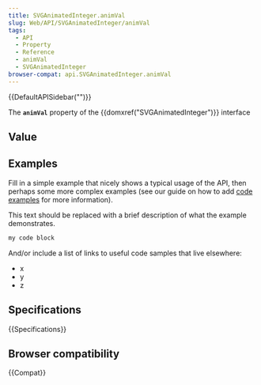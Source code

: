 ```yaml
---
title: SVGAnimatedInteger.animVal
slug: Web/API/SVGAnimatedInteger/animVal
tags:
  - API
  - Property
  - Reference
  - animVal
  - SVGAnimatedInteger
browser-compat: api.SVGAnimatedInteger.animVal
---
```

{{DefaultAPISidebar("")}}

The **`animVal`** property of the {{domxref("SVGAnimatedInteger")}} interface 

## Value



## Examples

Fill in a simple example that nicely shows a typical usage of the API, then perhaps some more complex examples (see our guide on how to add [code examples](/en-US/docs/MDN/Contribute/Structures/Code_examples) for more information).

This text should be replaced with a brief description of what the example demonstrates.

```js
my code block
```

And/or include a list of links to useful code samples that live elsewhere:

*   x
*   y
*   z

## Specifications

{{Specifications}}

## Browser compatibility

{{Compat}}


